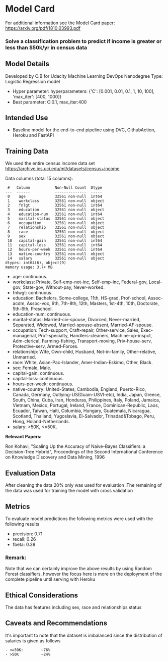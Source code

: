 # Model Card 

For additional information see the Model Card paper: https://arxiv.org/pdf/1810.03993.pdf
### Solve a classification problem to predict if income is greater or less than $50k/yr in census data

## Model Details
Developed by O.B for Udacity Machine Learning DevOps Nanodegree
Type: Logistic Regression model 
* Hyper parameter:  hyperparameters: {'C': [0.001, 0.01, 0.1, 1, 10, 100], 'max_iter': [400, 1000]}
* Best parameter: C:0.1, max_iter:400

## Intended Use
* Baseline model for the end-to-end pipeline using DVC, GithubAction, Heroku and FastAPI

## Training Data
We used the entire census income data set https://archive.ics.uci.edu/ml/datasets/census+income

Data columns (total 15 columns):
``` 
 #   Column           Non-Null Count  Dtype 
---  ------           --------------  ----- 
 0    age             32561 non-null  int64 
 1    workclass       32561 non-null  object
 2    fnlgt           32561 non-null  int64 
 3    education       32561 non-null  object
 4    education-num   32561 non-null  int64 
 5    marital-status  32561 non-null  object
 6    occupation      32561 non-null  object
 7    relationship    32561 non-null  object
 8    race            32561 non-null  object
 9    sex             32561 non-null  object
 10   capital-gain    32561 non-null  int64 
 11   capital-loss    32561 non-null  int64 
 12   hours-per-week  32561 non-null  int64 
 13   native-country  32561 non-null  object
 14   salary          32561 non-null  object
dtypes: int64(6), object(9)
memory usage: 3.7+ MB
```
- age: continuous.
- workclass: Private, Self-emp-not-inc, Self-emp-inc, Federal-gov, Local-gov, State-gov, Without-pay, Never-worked.
- fnlwgt: continuous.
- education: Bachelors, Some-college, 11th, HS-grad, Prof-school, Assoc-acdm, Assoc-voc, 9th, 7th-8th, 12th, Masters, 1st-4th, 10th, Doctorate, 5th-6th, Preschool.
- education-num: continuous.
- marital-status: Married-civ-spouse, Divorced, Never-married, Separated, Widowed, Married-spouse-absent, Married-AF-spouse.
- occupation: Tech-support, Craft-repair, Other-service, Sales, Exec-managerial, Prof-specialty, Handlers-cleaners, Machine-op-inspct, Adm-clerical, Farming-fishing, Transport-moving, Priv-house-serv, Protective-serv, Armed-Forces.
- relationship: Wife, Own-child, Husband, Not-in-family, Other-relative, Unmarried.
- race: White, Asian-Pac-Islander, Amer-Indian-Eskimo, Other, Black.
- sex: Female, Male.
- capital-gain: continuous.
- capital-loss: continuous.
- hours-per-week: continuous.
- native-country: United-States, Cambodia, England, Puerto-Rico, Canada, Germany, Outlying-US(Guam-USVI-etc), India, Japan, Greece, South, China, Cuba, Iran, Honduras, Philippines, Italy, Poland, Jamaica, Vietnam, Mexico, Portugal, Ireland, France, Dominican-Republic, Laos, Ecuador, Taiwan, Haiti, Columbia, Hungary, Guatemala, Nicaragua, Scotland, Thailand, Yugoslavia, El-Salvador, Trinadad&Tobago, Peru, Hong, Holand-Netherlands.
- salary: >50K, <=50K.

**Relevant Papers:** 

Ron Kohavi, "Scaling Up the Accuracy of Naive-Bayes Classifiers: a Decision-Tree Hybrid", Proceedings of the Second International Conference on Knowledge Discovery and Data Mining, 1996

## Evaluation Data
After cleaning the data 20% only was used for evaluation 
.The remaining of the data was used for training the model with cross validation
## Metrics
To evaluate model predictions the following metrics were used with the following results
* precision: 0.71
* recall: 0.26
* fbeta: 0.38

### Remark:
Note that we can certainly improve the above results by using Random Forest classifiers, however
the focus here is more on the deployment of the complete pipeline until serving with Heroku
## Ethical Considerations
The data has features including sex, race and relationships status

## Caveats and Recommendations
It's important to note that the dataset is imbalanced since the distribution of salaries is given as follows 
``` 
- <=50K:        ~76%
- >50K          ~24%
```